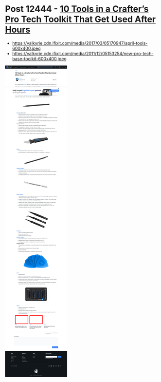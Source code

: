 # Post 12444 - [10 Tools in a Crafter&#8217;s Pro Tech Toolkit That Get Used After Hours](https://www.ifixit.com/News/12444/crafting-with-pro-tech)

- https://valkyrie.cdn.ifixit.com/media/2017/03/05170947/april-tools-600x400.jpeg
- https://valkyrie.cdn.ifixit.com/media/2011/12/05153254/new-pro-tech-base-toolkit-600x400.jpeg

![screencap](screenshots/131a8a51-ed28-4a5c-a3d2-5088031953a2.png)
